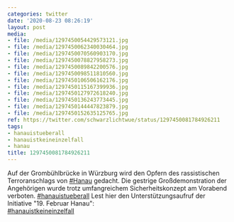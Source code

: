```yaml
---
categories: twitter
date: '2020-08-23 08:26:19'
layout: post
media:
- file: /media/1297450054429573121.jpg
- file: /media/1297450062340030464.jpg
- file: /media/1297450070560903170.jpg
- file: /media/1297450078827958273.jpg
- file: /media/1297450089842200576.jpg
- file: /media/1297450098511810560.jpg
- file: /media/1297450106506162176.jpg
- file: /media/1297450115167399936.jpg
- file: /media/1297450127972618240.jpg
- file: /media/1297450136243773445.jpg
- file: /media/1297450144447823879.jpg
- file: /media/1297450152635125765.jpg
ref: https://twitter.com/schwarzlichtwue/status/1297450081784926211
tags:
- hanauistueberall
- hanauistkeineinzelfall
- hanau
title: 1297450081784926211
---
```

Auf der Grombühlbrücke in Würzburg wird den Opfern des rassistischen Terroranschlags von [#Hanau](/t/hanau) gedacht. Die gestrige Großdemonstration der Angehörigen wurde trotz umfangreichem Sicherheitskonzept am Vorabend verboten. [#hanauistueberall](/t/hanauistueberall) 
Lest hier den Unterstützungsaufruf der Initiative "19. Februar Hanau":  
[#hanauistkeineinzelfall](/t/hanauistkeineinzelfall) 